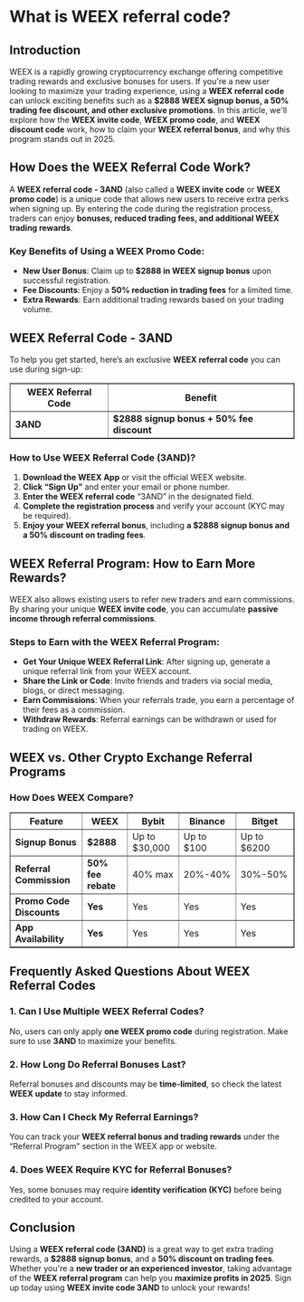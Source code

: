 <h1>What is WEEX referral code?</h1>
<h2>Introduction</h2>
<p>WEEX is a rapidly growing cryptocurrency exchange offering competitive trading rewards and exclusive bonuses for users. If you're a new user looking to maximize your trading experience, using a <strong>WEEX referral code</strong> can unlock exciting benefits such as a <strong>$2888 WEEX signup bonus, a 50% trading fee discount, and other exclusive promotions</strong>. In this article, we'll explore how the <strong>WEEX invite code</strong>, <strong>WEEX promo code</strong>, and <strong>WEEX discount code</strong> work, how to claim your <strong>WEEX referral bonus</strong>, and why this program stands out in 2025.</p>

<h2>How Does the WEEX Referral Code Work?</h2>
<p>A <strong>WEEX referral code - 3AND</strong> (also called a <strong>WEEX invite code</strong> or <strong>WEEX promo code</strong>) is a unique code that allows new users to receive extra perks when signing up. By entering the code during the registration process, traders can enjoy <strong>bonuses, reduced trading fees, and additional WEEX trading rewards</strong>.</p>

<h3>Key Benefits of Using a WEEX Promo Code:</h3>
<ul>
    <li><strong>New User Bonus</strong>: Claim up to <strong>$2888 in WEEX signup bonus</strong> upon successful registration.</li>
    <li><strong>Fee Discounts</strong>: Enjoy a <strong>50% reduction in trading fees</strong> for a limited time.</li>
    <li><strong>Extra Rewards</strong>: Earn additional trading rewards based on your trading volume.</li>
</ul>

<h2>WEEX Referral Code - 3AND</h2>
<p>To help you get started, here’s an exclusive <strong>WEEX referral code</strong> you can use during sign-up:</p>

<table border="1">
    <tr>
        <th>WEEX Referral Code</th>
        <th>Benefit</th>
    </tr>
    <tr>
        <td><strong>3AND</strong></td>
        <td><strong>$2888 signup bonus + 50% fee discount</strong></td>
    </tr>
</table>

<h3>How to Use WEEX Referral Code (3AND)?</h3>
<ol>
    <li><strong>Download the WEEX App</strong> or visit the official WEEX website.</li>
    <li><strong>Click “Sign Up”</strong> and enter your email or phone number.</li>
    <li><strong>Enter the WEEX referral code</strong> “3AND” in the designated field.</li>
    <li><strong>Complete the registration process</strong> and verify your account (KYC may be required).</li>
    <li><strong>Enjoy your WEEX referral bonus</strong>, including <strong>a $2888 signup bonus and a 50% discount on trading fees</strong>.</li>
</ol>

<h2>WEEX Referral Program: How to Earn More Rewards?</h2>
<p>WEEX also allows existing users to refer new traders and earn commissions. By sharing your unique <strong>WEEX invite code</strong>, you can accumulate <strong>passive income through referral commissions</strong>.</p>

<h3>Steps to Earn with the WEEX Referral Program:</h3>
<ul>
    <li><strong>Get Your Unique WEEX Referral Link</strong>: After signing up, generate a unique referral link from your WEEX account.</li>
    <li><strong>Share the Link or Code</strong>: Invite friends and traders via social media, blogs, or direct messaging.</li>
    <li><strong>Earn Commissions</strong>: When your referrals trade, you earn a percentage of their fees as a commission.</li>
    <li><strong>Withdraw Rewards</strong>: Referral earnings can be withdrawn or used for trading on WEEX.</li>
</ul>

<h2>WEEX vs. Other Crypto Exchange Referral Programs</h2>
<h3>How Does WEEX Compare?</h3>
<table border="1">
    <tr>
        <th>Feature</th>
        <th>WEEX</th>
        <th>Bybit</th>
        <th>Binance</th>
        <th>Bitget</th>
    </tr>
    <tr>
        <td><strong>Signup Bonus</strong></td>
        <td><strong>$2888</strong></td>
        <td>Up to $30,000</td>
        <td>Up to $100</td>
        <td>Up to $6200</td>
    </tr>
    <tr>
        <td><strong>Referral Commission</strong></td>
        <td><strong>50% fee rebate</strong></td>
        <td>40% max</td>
        <td>20%-40%</td>
        <td>30%-50%</td>
    </tr>
    <tr>
        <td><strong>Promo Code Discounts</strong></td>
        <td><strong>Yes</strong></td>
        <td>Yes</td>
        <td>Yes</td>
        <td>Yes</td>
    </tr>
    <tr>
        <td><strong>App Availability</strong></td>
        <td><strong>Yes</strong></td>
        <td>Yes</td>
        <td>Yes</td>
        <td>Yes</td>
    </tr>
</table>

<h2>Frequently Asked Questions About WEEX Referral Codes</h2>
<h3>1. Can I Use Multiple WEEX Referral Codes?</h3>
<p>No, users can only apply <strong>one WEEX promo code</strong> during registration. Make sure to use <strong>3AND</strong> to maximize your benefits.</p>

<h3>2. How Long Do Referral Bonuses Last?</h3>
<p>Referral bonuses and discounts may be <strong>time-limited</strong>, so check the latest <strong>WEEX update</strong> to stay informed.</p>

<h3>3. How Can I Check My Referral Earnings?</h3>
<p>You can track your <strong>WEEX referral bonus and trading rewards</strong> under the “Referral Program” section in the WEEX app or website.</p>

<h3>4. Does WEEX Require KYC for Referral Bonuses?</h3>
<p>Yes, some bonuses may require <strong>identity verification (KYC)</strong> before being credited to your account.</p>

<h2>Conclusion</h2>
<p>Using a <strong>WEEX referral code (3AND)</strong> is a great way to get extra trading rewards, a <strong>$2888 signup bonus</strong>, and a <strong>50% discount on trading fees</strong>. Whether you're a <strong>new trader or an experienced investor</strong>, taking advantage of the <strong>WEEX referral program</strong> can help you <strong>maximize profits in 2025</strong>. Sign up today using <strong>WEEX invite code 3AND</strong> to unlock your rewards!</p>
